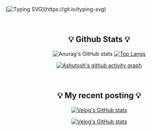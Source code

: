 <div aling="center">
  
[![Typing SVG](https://readme-typing-svg.herokuapp.com?size=30&color=9B3D93&center=true&vCenter=true&width=600&height=100&lines=Hi+there%2C+I'm+devmagrfs.)](https://git.io/typing-svg)

</div>

<br>

<div align="center" style="text-align:center">

## 💡 Github Stats 💡

![Anurag's GitHub stats](https://github-readme-stats.vercel.app/api?username=devmagrfs&layout=compact&show_icons=true&theme=material-palenight)
[![Top Langs](https://github-readme-stats.vercel.app/api/top-langs/?username=devmagrfs&layout=compact&theme=material-palenight)](https://github.com/anuraghazra/github-readme-stats)


[![Ashutosh's github activity graph](https://activity-graph.herokuapp.com/graph?username=devmagrfs&theme=rogue)](https://github.com/ashutosh00710/github-readme-activity-graph)

</div>
  
<br>

<div align="center" style="text-align:center">

## 💡 My recent posting 💡
  
[![Velog's GitHub stats](https://velog-readme-stats.vercel.app/api/badge?name=devmagrfs)](https://velog.io/@devmag) 

[![Velog's GitHub stats](https://velog-readme-stats.vercel.app/api?name=devmag&color=dark)](https://github.com/eungyeole/velog-readme-stats)
  
</div>
